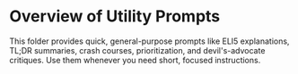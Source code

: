 # Overview of Utility Prompts

This folder provides quick, general-purpose prompts like ELI5 explanations, TL;DR summaries, crash courses, prioritization, and devil's-advocate critiques. Use them whenever you need short, focused instructions.
